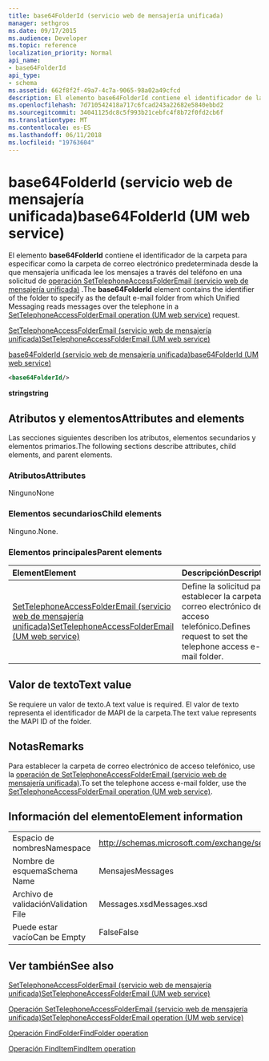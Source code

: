 ```yaml
---
title: base64FolderId (servicio web de mensajería unificada)
manager: sethgros
ms.date: 09/17/2015
ms.audience: Developer
ms.topic: reference
localization_priority: Normal
api_name:
- base64FolderId
api_type:
- schema
ms.assetid: 662f8f2f-49a7-4c7a-9065-98a02a49cfcd
description: El elemento base64FolderId contiene el identificador de la carpeta para especificar como la carpeta de correo electrónico predeterminada desde la que mensajería unificada lee los mensajes a través del teléfono en una solicitud de SetTelephoneAccessFolderEmail operación (servicio web de mensajería unificada).
ms.openlocfilehash: 7d710542418a717c6fcad243a22682e5840ebbd2
ms.sourcegitcommit: 34041125dc8c5f993b21cebfc4f8b72f0fd2cb6f
ms.translationtype: MT
ms.contentlocale: es-ES
ms.lasthandoff: 06/11/2018
ms.locfileid: "19763604"
---
```

# <a name="base64folderid-um-web-service"></a><span data-ttu-id="e8366-103">base64FolderId (servicio web de mensajería unificada)</span><span class="sxs-lookup"><span data-stu-id="e8366-103">base64FolderId (UM web service)</span></span>

<span data-ttu-id="e8366-104">El elemento **base64FolderId** contiene el identificador de la carpeta para especificar como la carpeta de correo electrónico predeterminada desde la que mensajería unificada lee los mensajes a través del teléfono en una solicitud de [operación SetTelephoneAccessFolderEmail (servicio web de mensajería unificada)](settelephoneaccessfolderemail-operation-um-web-service.md) .</span><span class="sxs-lookup"><span data-stu-id="e8366-104">The **base64FolderId** element contains the identifier of the folder to specify as the default e-mail folder from which Unified Messaging reads messages over the telephone in a [SetTelephoneAccessFolderEmail operation (UM web service)](settelephoneaccessfolderemail-operation-um-web-service.md) request.</span></span> 
  
[<span data-ttu-id="e8366-105">SetTelephoneAccessFolderEmail (servicio web de mensajería unificada)</span><span class="sxs-lookup"><span data-stu-id="e8366-105">SetTelephoneAccessFolderEmail (UM web service)</span></span>](settelephoneaccessfolderemail-um-web-service.md)
  
[<span data-ttu-id="e8366-106">base64FolderId (servicio web de mensajería unificada)</span><span class="sxs-lookup"><span data-stu-id="e8366-106">base64FolderId (UM web service)</span></span>](base64folderid-um-web-service.md)
  
```xml
<base64FolderId/>
```

 <span data-ttu-id="e8366-107">**string**</span><span class="sxs-lookup"><span data-stu-id="e8366-107">**string**</span></span>
## <a name="attributes-and-elements"></a><span data-ttu-id="e8366-108">Atributos y elementos</span><span class="sxs-lookup"><span data-stu-id="e8366-108">Attributes and elements</span></span>

<span data-ttu-id="e8366-109">Las secciones siguientes describen los atributos, elementos secundarios y elementos primarios.</span><span class="sxs-lookup"><span data-stu-id="e8366-109">The following sections describe attributes, child elements, and parent elements.</span></span>
  
### <a name="attributes"></a><span data-ttu-id="e8366-110">Atributos</span><span class="sxs-lookup"><span data-stu-id="e8366-110">Attributes</span></span>

<span data-ttu-id="e8366-111">Ninguno</span><span class="sxs-lookup"><span data-stu-id="e8366-111">None</span></span>
  
### <a name="child-elements"></a><span data-ttu-id="e8366-112">Elementos secundarios</span><span class="sxs-lookup"><span data-stu-id="e8366-112">Child elements</span></span>

<span data-ttu-id="e8366-113">Ninguno.</span><span class="sxs-lookup"><span data-stu-id="e8366-113">None.</span></span>
  
### <a name="parent-elements"></a><span data-ttu-id="e8366-114">Elementos principales</span><span class="sxs-lookup"><span data-stu-id="e8366-114">Parent elements</span></span>

|<span data-ttu-id="e8366-115">**Element**</span><span class="sxs-lookup"><span data-stu-id="e8366-115">**Element**</span></span>|<span data-ttu-id="e8366-116">**Descripción**</span><span class="sxs-lookup"><span data-stu-id="e8366-116">**Description**</span></span>|
|:-----|:-----|
|[<span data-ttu-id="e8366-117">SetTelephoneAccessFolderEmail (servicio web de mensajería unificada)</span><span class="sxs-lookup"><span data-stu-id="e8366-117">SetTelephoneAccessFolderEmail (UM web service)</span></span>](settelephoneaccessfolderemail-um-web-service.md) <br/> |<span data-ttu-id="e8366-118">Define la solicitud para establecer la carpeta de correo electrónico de acceso telefónico.</span><span class="sxs-lookup"><span data-stu-id="e8366-118">Defines request to set the telephone access e-mail folder.</span></span>  <br/> |
   
## <a name="text-value"></a><span data-ttu-id="e8366-119">Valor de texto</span><span class="sxs-lookup"><span data-stu-id="e8366-119">Text value</span></span>

<span data-ttu-id="e8366-120">Se requiere un valor de texto.</span><span class="sxs-lookup"><span data-stu-id="e8366-120">A text value is required.</span></span> <span data-ttu-id="e8366-121">El valor de texto representa el identificador de MAPI de la carpeta.</span><span class="sxs-lookup"><span data-stu-id="e8366-121">The text value represents the MAPI ID of the folder.</span></span>
  
## <a name="remarks"></a><span data-ttu-id="e8366-122">Notas</span><span class="sxs-lookup"><span data-stu-id="e8366-122">Remarks</span></span>

<span data-ttu-id="e8366-123">Para establecer la carpeta de correo electrónico de acceso telefónico, use la [operación de SetTelephoneAccessFolderEmail (servicio web de mensajería unificada)](settelephoneaccessfolderemail-operation-um-web-service.md).</span><span class="sxs-lookup"><span data-stu-id="e8366-123">To set the telephone access e-mail folder, use the [SetTelephoneAccessFolderEmail operation (UM web service)](settelephoneaccessfolderemail-operation-um-web-service.md).</span></span>
  
## <a name="element-information"></a><span data-ttu-id="e8366-124">Información del elemento</span><span class="sxs-lookup"><span data-stu-id="e8366-124">Element information</span></span>

|||
|:-----|:-----|
|<span data-ttu-id="e8366-125">Espacio de nombres</span><span class="sxs-lookup"><span data-stu-id="e8366-125">Namespace</span></span>  <br/> |http://schemas.microsoft.com/exchange/services/2006/messages  <br/> |
|<span data-ttu-id="e8366-126">Nombre de esquema</span><span class="sxs-lookup"><span data-stu-id="e8366-126">Schema Name</span></span>  <br/> |<span data-ttu-id="e8366-127">Mensajes</span><span class="sxs-lookup"><span data-stu-id="e8366-127">Messages</span></span>  <br/> |
|<span data-ttu-id="e8366-128">Archivo de validación</span><span class="sxs-lookup"><span data-stu-id="e8366-128">Validation File</span></span>  <br/> |<span data-ttu-id="e8366-129">Messages.xsd</span><span class="sxs-lookup"><span data-stu-id="e8366-129">Messages.xsd</span></span>  <br/> |
|<span data-ttu-id="e8366-130">Puede estar vacío</span><span class="sxs-lookup"><span data-stu-id="e8366-130">Can be Empty</span></span>  <br/> |<span data-ttu-id="e8366-131">False</span><span class="sxs-lookup"><span data-stu-id="e8366-131">False</span></span>  <br/> |
   
## <a name="see-also"></a><span data-ttu-id="e8366-132">Ver también</span><span class="sxs-lookup"><span data-stu-id="e8366-132">See also</span></span>



[<span data-ttu-id="e8366-133">SetTelephoneAccessFolderEmail (servicio web de mensajería unificada)</span><span class="sxs-lookup"><span data-stu-id="e8366-133">SetTelephoneAccessFolderEmail (UM web service)</span></span>](settelephoneaccessfolderemail-um-web-service.md)
  
[<span data-ttu-id="e8366-134">Operación SetTelephoneAccessFolderEmail (servicio web de mensajería unificada)</span><span class="sxs-lookup"><span data-stu-id="e8366-134">SetTelephoneAccessFolderEmail operation (UM web service)</span></span>](settelephoneaccessfolderemail-operation-um-web-service.md)
  
[<span data-ttu-id="e8366-135">Operación FindFolder</span><span class="sxs-lookup"><span data-stu-id="e8366-135">FindFolder operation</span></span>](findfolder-operation.md)
  
[<span data-ttu-id="e8366-136">Operación FindItem</span><span class="sxs-lookup"><span data-stu-id="e8366-136">FindItem operation</span></span>](finditem-operation.md)

